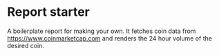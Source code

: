 # Report starter

A boilerplate report for making your own. It fetches coin data from https://www.coinmarketcap.com and renders the 24 hour volume of the desired coin.
